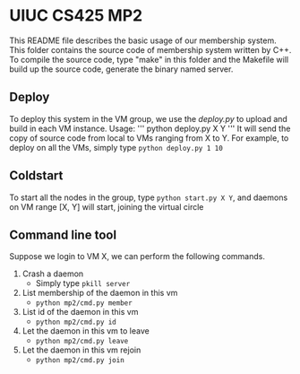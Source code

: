 # UIUC CS425 MP2
This README file describes the basic usage of our membership system.
This folder contains the source code of membership system written by C++. To compile the source code, type "make" in this folder and the Makefile will build up the source code, generate the binary named server.
## Deploy
To deploy this system in the VM group, we use the _deploy.py_ to upload and build in each VM instance.
Usage:
'''
python deploy.py X Y
'''
It will send the copy of source code from local to VMs ranging from X to Y. For example, to deploy on all the VMs, simply type `python deploy.py 1 10`

## Coldstart
To start all the nodes in the group, type `python start.py X Y`, and daemons on VM range [X, Y] will start, joining the virtual circle

## Command line tool
Suppose we login to VM X, we can perform the following commands.
1. Crash a daemon
    * Simply type `pkill server`
2. List membership of the daemon in this vm
    * `python mp2/cmd.py member`
3. List id of the daemon in this vm
    * `python mp2/cmd.py id`
4. Let the daemon in this vm to leave
    * `python mp2/cmd.py leave`
5. Let the daemon in this vm rejoin
    * `python mp2/cmd.py join`

